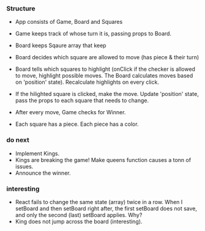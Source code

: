 ### Structure
- App consists of Game, Board and Squares
- Game keeps track of whose turn it is, passing props to Board.
- Board keeps Sqaure array that keep 
- Board decides which square are allowed to move (has piece & their turn)
- Board tells which squares to highlight (onClick if the checker is allowed to move, highlight possible moves. 
The Board calculates moves based on 'position' state). Recalculate highlights on every click.
- If the hilighted square is clicked, make the move. Update 'position' state, pass the props to each square that needs to change.
- After every move, Game checks for Winner.

- Each square has a piece. Each piece has a color.


### do next
- Implement Kings.
- Kings are breaking the game! Make queens function causes a tonn of issues.
- Announce the winner.


### interesting
- React fails to change the same state (array) twice in a row. When I setBoard and then setBoard right after, the first setBoard does not save, and only the second (last) setBoard applies. Why?
- King does not jump across the board (interesting).
